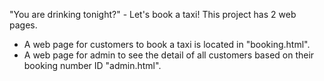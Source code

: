 "You are drinking tonight?" - Let's book a taxi!
This project has 2 web pages.
- A web page for customers to book a taxi is located in "booking.html".
- A web page for admin to see the detail of all customers based on their booking number ID "admin.html".
